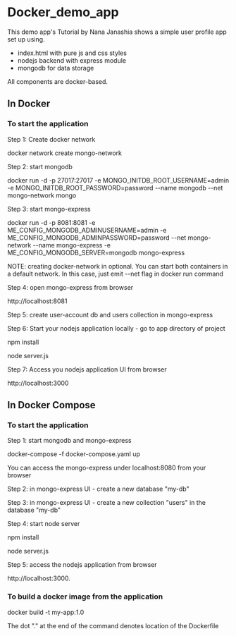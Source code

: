 # Docker_demo_app

This demo app's Tutorial by Nana Janashia shows a simple user profile app set up using.

- index.html with pure js and css styles
- nodejs backend with express module
- mongodb for data storage

All components are docker-based.

## In Docker

### To start the application
Step 1: Create docker network

docker network create mongo-network 

Step 2: start mongodb

docker run -d -p 27017:27017 -e MONGO_INITDB_ROOT_USERNAME=admin -e MONGO_INITDB_ROOT_PASSWORD=password --name mongodb --net mongo-network mongo  

Step 3: start mongo-express

docker run -d -p 8081:8081 -e ME_CONFIG_MONGODB_ADMINUSERNAME=admin -e ME_CONFIG_MONGODB_ADMINPASSWORD=password --net mongo-network --name mongo-express -e 
ME_CONFIG_MONGODB_SERVER=mongodb mongo-express   

NOTE: creating docker-network in optional. You can start both containers in a default network. In this case, just emit --net flag in docker run command

Step 4: open mongo-express from browser

http://localhost:8081

Step 5: create user-account db and users collection in mongo-express

Step 6: Start your nodejs application locally - go to app directory of project

npm install 

node server.js

Step 7: Access you nodejs application UI from browser

http://localhost:3000

## In Docker Compose

### To start the application

Step 1: start mongodb and mongo-express

docker-compose -f docker-compose.yaml up

You can access the mongo-express under localhost:8080 from your browser

Step 2: in mongo-express UI - create a new database "my-db"

Step 3: in mongo-express UI - create a new collection "users" in the database "my-db"

Step 4: start node server

npm install

node server.js

Step 5: access the nodejs application from browser

http://localhost:3000.

### To build a docker image from the application

docker build -t my-app:1.0

The dot "." at the end of the command denotes location of the Dockerfile

